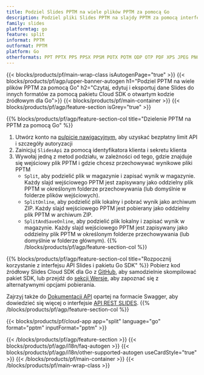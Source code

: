 ```yaml
---
title: Podziel Slides PPTM na wiele plików PPTM za pomocą Go
description: Podziel pliki Slides PPTM na slajdy PPTM za pomocą interfejsu API REST i pakietu Go SDK o otwartym kodzie źródłowym
family: slides
platformtag: go
feature: split
informat: PPTM
outformat: PPTM
platform: Go
otherformats: PPT PPTX PPS PPSX PPSM POTX POTM ODP OTP PDF XPS JPEG PNG BMP TIFF SVG HTML5 GIF XAML
---
```


{{< blocks/products/pf/main-wrap-class isAutogenPage="true" >}}
{{< blocks/products/pf/agp/upper-banner-autogen h1="Podziel PPTM na wiele plików PPTM za pomocą Go" h2="Czytaj, edytuj i eksportuj dane Slides do innych formatów za pomocą pakietu Cloud SDK o otwartym kodzie źródłowym dla Go">}}
{{< blocks/products/pf/main-container >}}
{{< blocks/products/pf/agp/feature-section isGrey="true" >}}

{{% blocks/products/pf/agp/feature-section-col title="Dzielenie PPTM na PPTM za pomocą Go" %}}
1. Utwórz konto na <a href="https://dashboard.aspose.cloud/">pulpicie nawigacyjnym</a>, aby uzyskać bezpłatny limit API i szczegóły autoryzacji
1. Zainicjuj ```SlidesApi``` za pomocą identyfikatora klienta i sekretu klienta
1. Wywołaj jedną z metod podziału, w zależności od tego, gdzie znajduje się wejściowy plik PPTM i gdzie chcesz przechowywać wynikowe pliki PPTM
    - ```Split```, aby podzielić plik w magazynie i zapisać wynik w magazynie. Każdy slajd wejściowego PPTM jest zapisywany jako oddzielny plik PPTM w określonym folderze przechowywania (lub domyślnie w folderze plików wejściowych).
    - ```SplitOnline```, aby podzielić plik lokalny i pobrać wynik jako archiwum ZIP. Każdy slajd wejściowego PPTM jest pobierany jako oddzielny plik PPTM w archiwum ZIP.
    - ```SplitAndSaveOnline```, aby podzielić plik lokalny i zapisać wynik w magazynie. Każdy slajd wejściowego PPTM jest zapisywany jako oddzielny plik PPTM w określonym folderze przechowywania (lub domyślnie w folderze głównym).
{{% /blocks/products/pf/agp/feature-section-col %}}

{{% blocks/products/pf/agp/feature-section-col title="Rozpocznij korzystanie z interfejsu API Slides i pakietu Go SDK" %}}
Pobierz kod źródłowy Slides Cloud SDK dla Go z [GitHub](https://github.com/aspose-slides-cloud/aspose-slides-cloud-go), aby samodzielnie skompilować pakiet SDK, lub przejdź do [sekcji Wersje](https://releases.aspose.cloud/), aby zapoznać się z alternatywnymi opcjami pobierania.

Zajrzyj także do [Dokumentacji API](https://apireference.aspose.cloud/slides/) opartej na formacie Swagger, aby dowiedzieć się więcej o interfejsie [API REST SLIDES](https://products.aspose.cloud/slides/curl/).
{{% /blocks/products/pf/agp/feature-section-col %}}

{{< blocks/products/pf/cloud-app app="split" language="go" format="pptm" inputFormat="pptm" >}}

{{< /blocks/products/pf/agp/feature-section >}}
{{< blocks/products/pf/agp/i18n/faq-autogen >}}
{{< blocks/products/pf/agp/i18n/other-supported-autogen useCardStyle="true" >}}
{{< /blocks/products/pf/main-container >}}
{{< /blocks/products/pf/main-wrap-class >}}